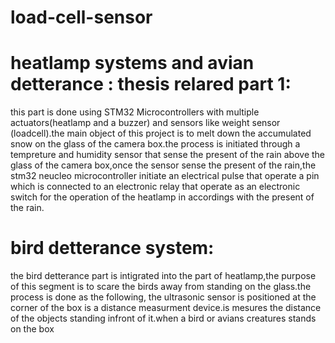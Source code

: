 # load-cell-sensor
# heatlamp systems and avian detterance : thesis relared part 1:
this part is done using STM32 Microcontrollers with multiple actuators(heatlamp and a buzzer) and sensors like weight sensor (loadcell).the main object of this project
is to melt down the accumulated snow on the glass of the camera box.the process is initiated through a tempreture and humidity sensor that sense the present of the rain
above the glass of the camera box,once the sensor sense the present of the rain,the stm32 neucleo microcontroller initiate an electrical pulse that operate a pin which is connected to an electronic relay that operate as an electronic switch for the operation of the heatlamp in accordings with the present of the rain.
# bird detterance system:
the bird detterance part is intigrated into the part of heatlamp,the purpose of this segment is to scare the birds away from standing on the glass.the process is done as the following, the ultrasonic sensor is positioned at the corner of the box is a distance measurment device.is mesures the distance of the objects standing infront of it.when a bird or avians creatures stands on the box
